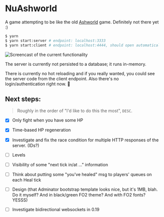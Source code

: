 # NuAshworld

A game attempting to be like the old [Ashworld](http://web.archive.org/web/20090312000154/http://ashworld.webd.pl:80/index.php?strona=7) game. Definitely not there yet :)

```bash
$ yarn
$ yarn start:server # endpoint: localhost:3333
$ yarn start:client # endpoint: localhost:4444, should open automatically
```

![Screencast of the current functionality](https://github.com/Janiczek/nu-ashworld/raw/master/video.gif)

The server is currently not persisted to a database; it runs in-memory.

There is currently no hot reloading and if you really wanted, you could see the server code from the client endpoint. Also there's no login/authentication right now. :poop:

## Next steps:

> Roughly in the order of "I'd like to do this the most", `DESC`.

- [x] Only fight when you have some HP
- [x] Time-based HP regeneration
- [x] Investigate and fix the race condition for multiple HTTP responses of the server. (IDs?)

- [ ] Levels
- [ ] Visibility of some "next tick in/at ..." information
- [ ] Think about putting some "you've healed" msg to players' queues on each Heal tick
- [ ] Design (that Adminator bootstrap template looks nice, but it's 1MB, blah. Do it myself? And in black/green FO2 theme? And with FO2 fonts? YESSS)
- [ ] Investigate bidirectional websockets in 0.19

